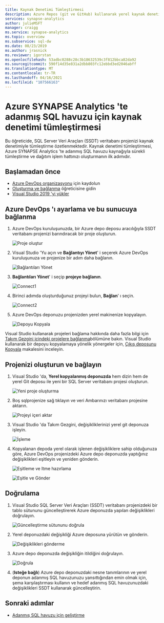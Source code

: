 ```yaml
---
title: Kaynak Denetimi Tümleştirmesi
description: Azure Repos (git ve GitHub) kullanarak yerel kaynak denetimi tümleştirmesiyle adanmış SQL havuzu için kurumsal sınıf veritabanı DevOps deneyimi.
services: synapse-analytics
author: julieMSFT
manager: craigg
ms.service: synapse-analytics
ms.topic: overview
ms.subservice: sql-dw
ms.date: 08/23/2019
ms.author: jrasnick
ms.reviewer: igorstan
ms.openlocfilehash: 53adbc0288c28c3b18632539c3f812bbca82da92
ms.sourcegitcommit: 590f14d35e831a2dbb803fc12ebbd3ed2046abff
ms.translationtype: MT
ms.contentlocale: tr-TR
ms.lasthandoff: 04/16/2021
ms.locfileid: "107566163"
---
```

# <a name="source-control-integration-for-dedicated-sql-pool-in-azure-synapse-analytics"></a>Azure SYNAPSE Analytics 'te adanmış SQL havuzu için kaynak denetimi tümleştirmesi

Bu öğreticide, SQL Server Veri Araçları (SSDT) veritabanı projenizi kaynak denetimiyle tümleştirme özetlenmektedir.  Kaynak denetimi tümleştirmesi, Azure SYNAPSE Analytics 'te adanmış SQL havuzu kaynağıyla sürekli tümleştirme ve dağıtım işlem hattınızı oluşturmanın ilk adımıdır.

## <a name="before-you-begin"></a>Başlamadan önce

- [Azure DevOps organizasyonu](https://azure.microsoft.com/services/devops/) için kaydolun
- [Oluşturma ve bağlanma](create-data-warehouse-portal.md) öğreticisine gidin
- [Visual Studio 2019 'yi yükler](https://visualstudio.microsoft.com/vs/older-downloads/)

## <a name="set-up-and-connect-to-azure-devops"></a>Azure DevOps 'ı ayarlama ve bu sunucuya bağlanma

1. Azure DevOps kuruluşunuzda, bir Azure depo deposu aracılığıyla SSDT veritabanı projenizi barındıracak bir proje oluşturun.

   ![Proje oluştur](./media/sql-data-warehouse-source-control-integration/1-create-project-azure-devops.png "Proje oluştur")

2. Visual Studio 'Yu açın ve **Bağlantıyı Yönet**' i seçerek Azure DevOps kuruluşunuza ve projenize bir adım daha bağlanın.

   ![Bağlantıları Yönet](./media/sql-data-warehouse-source-control-integration/2-manage-connections.png "Bağlantıları Yönet")

3. **Bağlantıları Yönet**' i seçip **projeye bağlanın**.
 
    ![Connect1](./media/sql-data-warehouse-source-control-integration/3-connect-project.png "Bağlan")


4. Birinci adımda oluşturduğunuz projeyi bulun, **Bağlan**' ı seçin.
 
    ![Connect2](./media/sql-data-warehouse-source-control-integration/3.5-connect.png "Bağlan")


3. Azure DevOps deponuzu projenizden yerel makinenize kopyalayın.

   ![Depoyu Kopyala](./media/sql-data-warehouse-source-control-integration/4-clone-repo.png "Depoyu Kopyala")

Visual Studio kullanarak projeleri bağlama hakkında daha fazla bilgi için [Takım Gezgini içindeki projelere bağlanma](/visualstudio/ide/connect-team-project?view=vs-2019&preserve-view=true)bölümüne bakın. Visual Studio kullanarak bir depoyu kopyalamaya yönelik yönergeler için, [Çıkış deposunu Kopyala](/azure/devops/repos/git/clone?tabs=visual-studio) makalesini inceleyin. 

## <a name="create-and-connect-your-project"></a>Projenizi oluşturun ve bağlayın

1. Visual Studio 'da, **Yerel kopyalanmış deponuzda** hem dizin hem de yerel Git deposu ile yeni bir SQL Server veritabanı projesi oluşturun.

   ![Yeni proje oluşturma](./media/sql-data-warehouse-source-control-integration/5-create-new-project.png "Yeni proje oluşturma")  

2. Boş sqlprojenize sağ tıklayın ve veri Ambarınızı veritabanı projesine aktarın.

   ![Projeyi içeri aktar](./media/sql-data-warehouse-source-control-integration/6-import-new-project.png "Projeyi içeri aktar")  

3. Visual Studio 'da Takım Gezgini, değişikliklerinizi yerel git deponuza işleyin.

   ![İşleme](./media/sql-data-warehouse-source-control-integration/6.5-commit-push-changes.png "İşleme")  

4. Kopyalanan depoda yerel olarak işlenen değişikliklere sahip olduğunuza göre, Azure DevOps projenizdeki Azure depo deponuzda yaptığınız değişiklikleri eşitleyin ve yeniden gönderin.

   ![Eşitleme ve Itme hazırlama](./media/sql-data-warehouse-source-control-integration/7-commit-push-changes.png "Eşitleme ve itme hazırlama")

   ![Eşitle ve Gönder](./media/sql-data-warehouse-source-control-integration/7.5-commit-push-changes.png "Eşitle ve Gönder")  

## <a name="validation"></a>Doğrulama

1. Visual Studio SQL Server Veri Araçları (SSDT) veritabanı projenizdeki bir tablo sütununu güncelleştirerek Azure deponuzda yapılan değişiklikleri doğrulayın.

   ![Güncelleştirme sütununu doğrula](./media/sql-data-warehouse-source-control-integration/8-validation-update-column.png "Güncelleştirme sütununu doğrula")

2. Yerel deponuzdaki değişikliği Azure deposuna yürütün ve gönderin.

   ![Değişiklikleri gönderme](./media/sql-data-warehouse-source-control-integration/9-push-column-change.png "Değişiklikleri gönderme")

3. Azure depo deponuzda değişikliğin itildiğini doğrulayın.

   ![Doğrula](./media/sql-data-warehouse-source-control-integration/10-verify-column-change-pushed.png "Değişiklikleri doğrulama")

4. (**Isteğe bağlı**) Azure depo deponuzdaki nesne tanımlarının ve yerel deponun adanmış SQL havuzunuzu yansıttığından emin olmak için, şema karşılaştırması kullanın ve hedef adanmış SQL havuzunuzdaki değişiklikleri SSDT kullanarak güncelleştirin.

## <a name="next-steps"></a>Sonraki adımlar

- [Adanmış SQL havuzu için geliştirme](sql-data-warehouse-overview-develop.md)